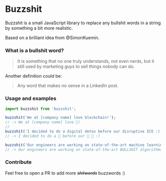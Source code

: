 # Buzzshit

Buzzshit is a small JavaScript library to replace any bullshit words in a string by something a bit more realistic.

Based on a brilliant idea from @SimonKuemin.

###  What is a bullshit word?

> It is something that no one truly understands, not even nerds, but it still used by marketing guys to sell things nobody can do.

Another definition could be:

> Any word that makes no sense in a LinkedIn post.

### Usage and examples

``` JavaScript
import buzzshit from 'buzzshit';

buzzshit('We at [company name] love blockchain!');
// -> We at [company name] love 💩!
//
buzzshit('I decided to do a digital detox before our disruptive ICO :)');
// -> I decided to do a 💩 before our 💩 💩 :)

buzzshit('Our engineers are working on state-of-the-art machine learning algorithms.', 'BULLSHIT');
// -> Our engineers are working on state-of-the-art BULLSHIT algorithms.
```

### Contribute

Feel free to open a PR to add more _~~shitwords~~_ buzzwords :)
